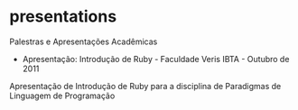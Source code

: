 presentations
=============

Palestras e Apresentações Acadêmicas

* Apresentação: Introdução de Ruby - Faculdade Veris IBTA - Outubro de 2011

Apresentação de Introdução de Ruby para a disciplina de Paradigmas de Linguagem de Programação

